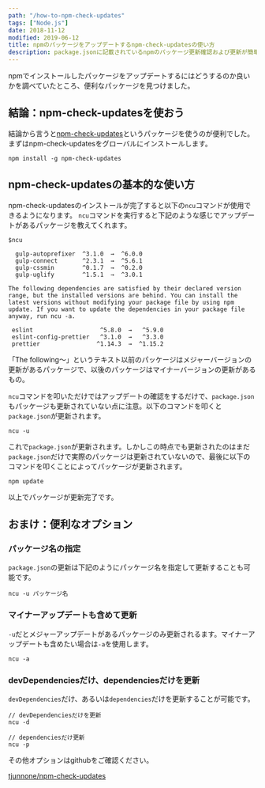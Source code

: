 ```yaml
---
path: "/how-to-npm-check-updates"
tags: ["Node.js"]
date: 2018-11-12
modified: 2019-06-12
title: npmのパッケージをアップデートするnpm-check-updatesの使い方
description: package.jsonに記載されているnpmのパッケージ更新確認および更新が簡単にできるnpm-check-updatesの使い方を紹介しています。
---
```


npmでインストールしたパッケージをアップデートするにはどうするのか良いかを調べていたところ、便利なパッケージを見つけました。

## 結論：npm-check-updatesを使おう
結論から言うと<a href="https://github.com/tjunnone/npm-check-updates" target="_blank">npm-check-updates</a>というパッケージを使うのが便利でした。まずはnpm-check-updatesをグローバルにインストールします。

```shell
npm install -g npm-check-updates
```

## npm-check-updatesの基本的な使い方
npm-check-updatesのインストールが完了すると以下の`ncu`コマンドが使用できるようになります。
`ncu`コマンドを実行すると下記のような感じでアップデートがあるパッケージを教えてくれます。

```
$ncu

  gulp-autoprefixer  ^3.1.0  →  ^6.0.0
  gulp-connect       ^2.3.1  →  ^5.6.1
  gulp-cssmin        ^0.1.7  →  ^0.2.0
  gulp-uglify        ^1.5.1  →  ^3.0.1

The following dependencies are satisfied by their declared version range, but the installed versions are behind. You can install the latest versions without modifying your package file by using npm update. If you want to update the dependencies in your package file anyway, run ncu -a.

 eslint                   ^5.8.0  →   ^5.9.0
 eslint-config-prettier   ^3.1.0  →   ^3.3.0
 prettier                ^1.14.3  →  ^1.15.2

```

「The following〜」というテキスト以前のパッケージはメジャーバージョンの更新があるパッケージで、以後のパッケージはマイナーバージョンの更新があるもの。

`ncu`コマンドを叩いただけではアップデートの確認をするだけで、`package.json`もパッケージも更新されていない点に注意。以下のコマンドを叩くと`package.json`が更新されます。

```shell
ncu -u
```

これで`package.json`が更新されます。しかしこの時点でも更新されたのはまだ`package.json`だけで実際のパッケージは更新されていないので、最後に以下のコマンドを叩くことによってパッケージが更新されます。

```shell
npm update
```

以上でパッケージが更新完了です。

## おまけ：便利なオプション

### パッケージ名の指定

`package.json`の更新は下記のようにパッケージ名を指定して更新することも可能です。

```shell
ncu -u パッケージ名
```

### マイナーアップデートも含めて更新

`-u`だとメジャーアップデートがあるパッケージのみ更新されるます。マイナーアップデートも含めたい場合は`-a`を使用します。

```shell
ncu -a
```

### devDependenciesだけ、dependenciesだけを更新

`devDependencies`だけ、あるいは`dependencies`だけを更新することが可能です。

```shell
// devDependenciesだけを更新
ncu -d
```

```shell
// dependenciesだけ更新
ncu -p
```

その他オプションはgithubをご確認ください。

<a href="https://github.com/tjunnone/npm-check-updates" target="_blank">tjunnone/npm-check-updates</a>